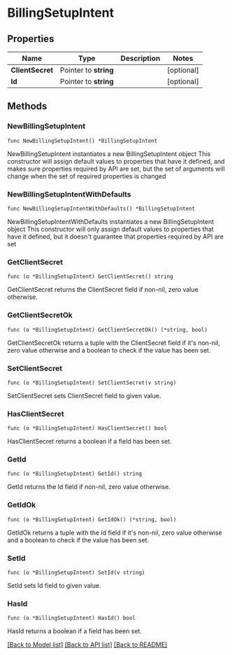 # BillingSetupIntent

## Properties

Name | Type | Description | Notes
------------ | ------------- | ------------- | -------------
**ClientSecret** | Pointer to **string** |  | [optional] 
**Id** | Pointer to **string** |  | [optional] 

## Methods

### NewBillingSetupIntent

`func NewBillingSetupIntent() *BillingSetupIntent`

NewBillingSetupIntent instantiates a new BillingSetupIntent object
This constructor will assign default values to properties that have it defined,
and makes sure properties required by API are set, but the set of arguments
will change when the set of required properties is changed

### NewBillingSetupIntentWithDefaults

`func NewBillingSetupIntentWithDefaults() *BillingSetupIntent`

NewBillingSetupIntentWithDefaults instantiates a new BillingSetupIntent object
This constructor will only assign default values to properties that have it defined,
but it doesn't guarantee that properties required by API are set

### GetClientSecret

`func (o *BillingSetupIntent) GetClientSecret() string`

GetClientSecret returns the ClientSecret field if non-nil, zero value otherwise.

### GetClientSecretOk

`func (o *BillingSetupIntent) GetClientSecretOk() (*string, bool)`

GetClientSecretOk returns a tuple with the ClientSecret field if it's non-nil, zero value otherwise
and a boolean to check if the value has been set.

### SetClientSecret

`func (o *BillingSetupIntent) SetClientSecret(v string)`

SetClientSecret sets ClientSecret field to given value.

### HasClientSecret

`func (o *BillingSetupIntent) HasClientSecret() bool`

HasClientSecret returns a boolean if a field has been set.

### GetId

`func (o *BillingSetupIntent) GetId() string`

GetId returns the Id field if non-nil, zero value otherwise.

### GetIdOk

`func (o *BillingSetupIntent) GetIdOk() (*string, bool)`

GetIdOk returns a tuple with the Id field if it's non-nil, zero value otherwise
and a boolean to check if the value has been set.

### SetId

`func (o *BillingSetupIntent) SetId(v string)`

SetId sets Id field to given value.

### HasId

`func (o *BillingSetupIntent) HasId() bool`

HasId returns a boolean if a field has been set.


[[Back to Model list]](../README.md#documentation-for-models) [[Back to API list]](../README.md#documentation-for-api-endpoints) [[Back to README]](../README.md)


